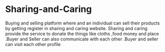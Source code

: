 # Sharing-and-Caring
Buying and selling platform where and an individual can sell their products by getting register in sharing and caring website. Sharing and caring provide the service to donate the things like cloths ,food money and place .Buyer and Seller can also communicate with each other .Buyer and seller can visit each other profile
